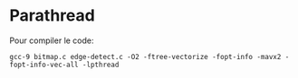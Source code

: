 # Parathread

Pour compiler le code: 
```
gcc-9 bitmap.c edge-detect.c -O2 -ftree-vectorize -fopt-info -mavx2 -fopt-info-vec-all -lpthread
```
